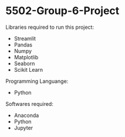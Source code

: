 # 5502-Group-6-Project

Libraries required to run this project:
* Streamlit
* Pandas
* Numpy
* Matplotlib
* Seaborn
* Scikit Learn

Programming Languange:
* Python

Softwares required:
* Anaconda
* Python
* Jupyter
